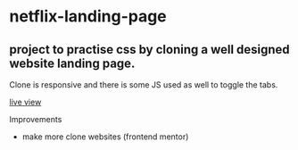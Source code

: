 # netflix-landing-page

## project to practise css by cloning a well designed website landing page. 

Clone is responsive and there is some JS used as well to toggle the tabs.


[live view](https://moosashah-netflix-landing-page.netlify.app/)


Improvements
* make more clone websites (frontend mentor)
